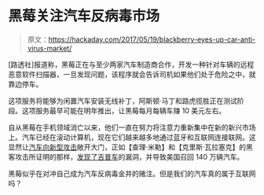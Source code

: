 # 黑莓关注汽车反病毒市场

> 原文：<https://hackaday.com/2017/05/19/blackberry-eyes-up-car-anti-virus-market/>

[路透社]报道称，黑莓正在与至少两家汽车制造商合作，开发一种针对车辆的远程恶意软件扫描器，一旦发现问题，该程序就会告诉司机如果他们处于危险之中，就靠边停车。

这项服务将能够为闲置汽车安装无线补丁，阿斯顿·马丁和路虎揽胜正在测试阶段。这项服务最早可能在明年推出，让黑莓每月每辆车赚 10 美元左右。

自从黑莓在手机领域消亡以来，他们一直在努力将注意力重新集中在新的新兴市场上。汽车已经在滚动计算机，现在它们越来越多地通过蓝牙和互联网连接联网。这显然让[汽车向新型攻击](http://hackaday.com/2017/05/14/car-security-experts-dump-all-their-research-and-vulnerabilities-online/)敞开大门，正如【查理·米勒】和【克里斯·瓦拉塞克】的黑客攻击所证明的那样，[发现了吉普车](http://hackaday.com/2015/08/22/how-those-hacker-took-complete-control-of-that-jeep/)的漏洞，并导致美国召回 140 万辆汽车。

黑莓似乎在对冲自己成为汽车反病毒金并的赌注。但是我们的汽车真的属于互联网吗？
